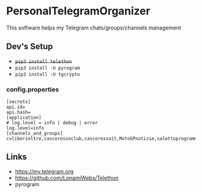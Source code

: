 # PersonalTelegramOrganizer

This software helps my Telegram chats/groups/channels management

## Dev's Setup

+ ~~```pip3 install telethon```~~
+ ```pip3 install -U pyrogram```
+ ```pip3 install -U tgcrypto```

### config.properties

```
[secrets]
api.id=
api.hash=
[application]
# log.level = info | debug | error
log.level=info
[channels_and_groups]
c=liberioltre,cascorossoclub,cascorossoit,MotoGPnotizie,salottoprogrammatori/294248,lucasalvadoricommunity,salottoprogrammatori/294248,salottoprogrammatori/226933
```

## Links

+ https://my.telegram.org
+ https://github.com/LonamiWebs/Telethon
+ pyrogram
